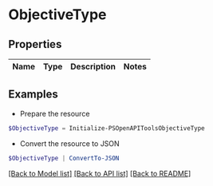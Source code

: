 # ObjectiveType
## Properties

Name | Type | Description | Notes
------------ | ------------- | ------------- | -------------

## Examples

- Prepare the resource
```powershell
$ObjectiveType = Initialize-PSOpenAPIToolsObjectiveType 
```

- Convert the resource to JSON
```powershell
$ObjectiveType | ConvertTo-JSON
```

[[Back to Model list]](../README.md#documentation-for-models) [[Back to API list]](../README.md#documentation-for-api-endpoints) [[Back to README]](../README.md)

